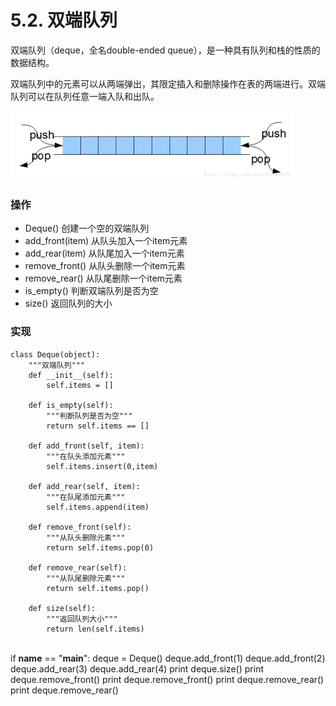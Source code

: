 # 5.2. 双端队列

双端队列（deque，全名double-ended queue），是一种具有队列和栈的性质的数据结构。

双端队列中的元素可以从两端弹出，其限定插入和删除操作在表的两端进行。双端队列可以在队列任意一端入队和出队。

![双端队列](../images/双端队列.png)

### 操作

*   Deque() 创建一个空的双端队列
*   add_front(item) 从队头加入一个item元素
*   add_rear(item) 从队尾加入一个item元素
*   remove_front() 从队头删除一个item元素
*   remove_rear() 从队尾删除一个item元素
*   is_empty() 判断双端队列是否为空
*   size() 返回队列的大小

### 实现

    class Deque(object):
        """双端队列"""
        def __init__(self):
            self.items = []
    
        def is_empty(self):
            """判断队列是否为空"""
            return self.items == []
    
        def add_front(self, item):
            """在队头添加元素"""
            self.items.insert(0,item)
    
        def add_rear(self, item):
            """在队尾添加元素"""
            self.items.append(item)
    
        def remove_front(self):
            """从队头删除元素"""
            return self.items.pop(0)
    
        def remove_rear(self):
            """从队尾删除元素"""
            return self.items.pop()
    
        def size(self):
            """返回队列大小"""
            return len(self.items)


​    
    if __name__ == "__main__":
        deque = Deque()
        deque.add_front(1)
        deque.add_front(2)
        deque.add_rear(3)
        deque.add_rear(4)
        print deque.size()
        print deque.remove_front()
        print deque.remove_front()
        print deque.remove_rear()
        print deque.remove_rear()
